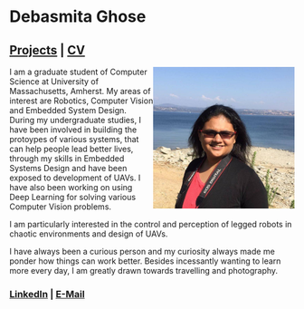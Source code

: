# Debasmita Ghose

## [Projects](https://debasmitaghose.github.io/Projects/) | [CV](https://debasmitaghose.github.io/CV/) 

<p>
<img src="profile.jpg" width="250" height="250" align="right"/>
</p>

I am a graduate student of Computer Science at University of Massachusetts, Amherst. My areas of interest are Robotics, Computer Vision and Embedded System Design. During my undergraduate studies, I have been involved in building the protoypes of various systems, that can help people lead better lives, through my skills in Embedded Systems Design and have been exposed to development of UAVs. I have also been working on using Deep Learning for solving various Computer Vision problems. 

I am particularly interested in the control and perception of legged robots in chaotic environments and design of UAVs.

I have always been a curious person and my curiosity always made me ponder how things can work better. Besides incessantly wanting to learn more every day, I am greatly drawn towards travelling and photography. 

### [LinkedIn](https://www.linkedin.com/in/debasmita-ghose-59859763/) | <a href="mailto:dghose@umass.edu" target="_top">E-Mail</a>
